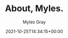 ---
title: "About, Myles."
type: "page"
date: "2021-10-25T14:34:15+00:00"
aliases: ["about-us", "about-me", "contact"]
author: "Myles Gray"
draft: true
ShowPostRelatedContent: false
description: "My experience, interests, background, what I'm interested in right now and future goals."
disableShare: true
comments: false
hideMeta: true
ShowToc: false
---